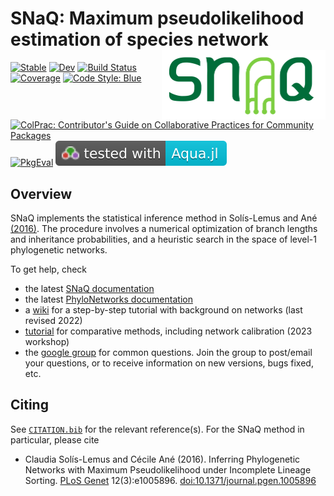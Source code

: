 # SNaQ: Maximum pseudolikelihood estimation of species network <img src="docs/src/snaq.png" align=right title="SNaQ logo" width=262.5 height=111>

[![Stable](https://img.shields.io/badge/docs-stable-blue.svg)](https://JuliaPhylo.github.io/SNaQ.jl/stable/)
[![Dev](https://img.shields.io/badge/docs-dev-blue.svg)](https://JuliaPhylo.github.io/SNaQ.jl/dev/)
[![Build Status](https://github.com/JuliaPhylo/SNaQ.jl/actions/workflows/CI.yml/badge.svg?branch=master)](https://github.com/JuliaPhylo/SNaQ.jl/actions/workflows/CI.yml?query=branch%3Amaster)
[![Coverage](https://codecov.io/gh/JuliaPhylo/SNaQ.jl/branch/master/graph/badge.svg)](https://codecov.io/gh/JuliaPhylo/SNaQ.jl)
[![Code Style: Blue](https://img.shields.io/badge/code%20style-blue-4495d1.svg)](https://github.com/invenia/BlueStyle)
[![ColPrac: Contributor's Guide on Collaborative Practices for Community Packages](https://img.shields.io/badge/ColPrac-Contributor's%20Guide-blueviolet)](https://github.com/SciML/ColPrac)
[![PkgEval](https://JuliaCI.github.io/NanosoldierReports/pkgeval_badges/S/SNaQ.svg)](https://JuliaCI.github.io/NanosoldierReports/pkgeval_badges/S/SNaQ.html)
[![Aqua](https://raw.githubusercontent.com/JuliaTesting/Aqua.jl/master/badge.svg)](https://github.com/JuliaTesting/Aqua.jl)

## Overview

SNaQ implements the statistical inference method in Sol&iacute;s-Lemus and An&eacute;
[(2016)](http://journals.plos.org/plosgenetics/article?id=10.1371/journal.pgen.1005896).
The procedure involves a numerical optimization of branch lengths and
inheritance probabilities, and a heuristic search in the space of
level-1 phylogenetic networks.

To get help, check

- the latest [SNaQ documentation](https://juliaphylo.github.io/SNaQ.jl/dev)
- the latest [PhyloNetworks documentation](https://juliaphylo.github.io/PhyloNetworks.jl/dev)
- a [wiki](https://github.com/juliaphylo/PhyloNetworks.jl/wiki) for a
  step-by-step tutorial with background on networks (last revised 2022)
- [tutorial](https://cecileane.github.io/networkPCM-workshop/) for
  comparative methods, including network calibration (2023 workshop)
- the [google group](https://groups.google.com/forum/#!forum/phylonetworks-users)
  for common questions. Join the group to post/email your questions,
  or to receive information on new versions, bugs fixed, etc.

## Citing

See [`CITATION.bib`](CITATION.bib) for the relevant reference(s).
For the SNaQ method in particular, please cite

- Claudia Sol&iacute;s-Lemus and C&eacute;cile An&eacute; (2016).
  Inferring Phylogenetic Networks with Maximum Pseudolikelihood under Incomplete Lineage Sorting.
  [PLoS Genet](http://journals.plos.org/plosgenetics/article?id=10.1371/journal.pgen.1005896)
  12(3):e1005896.
  [doi:10.1371/journal.pgen.1005896](https://doi.org/10.1371/journal.pgen.1005896)
